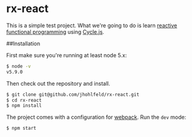# rx-react

This is a simple test project. What we're going to do is learn [reactive functional programming](https://gist.github.com/staltz/868e7e9bc2a7b8c1f754) using [Cycle.js](http://cycle.js.org/).

##Installation

First make sure you're running at least node 5.x:

```bash
$ node -v
v5.9.0
```

Then check out the repository and install.

```bash
$ git clone git@github.com/jhohlfeld/rx-react.git
$ cd rx-react
$ npm install
```

The project comes with a configuration for [webpack](webpack.github.io). Run the `dev` mode:

```bash
$ npm start
```
